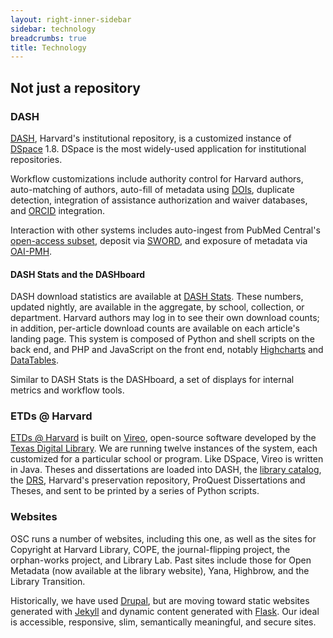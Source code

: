 ```yaml
---
layout: right-inner-sidebar
sidebar: technology
breadcrumbs: true
title: Technology
---
```


## Not just a repository

### DASH

[DASH](http://dash.harvard.edu/), Harvard's institutional repository, is a customized instance of [DSpace](http://www.dspace.org/) 1.8. DSpace is the most widely-used application for institutional repositories.

Workflow customizations include authority control for Harvard authors, auto-matching of authors, auto-fill of metadata using [DOIs](http://www.doi.org/), duplicate detection, integration of assistance authorization and waiver databases, and [ORCID](http://orcid.org/) integration.

Interaction with other systems includes auto-ingest from PubMed Central's [open-access subset](http://www.ncbi.nlm.nih.gov/pmc/tools/openftlist/), deposit via [SWORD](http://swordapp.org/), and exposure of metadata via [OAI-PMH](http://www.openarchives.org/pmh/).

#### DASH Stats and the DASHboard

DASH download statistics are available at [DASH Stats]({{site.baseurl}}/dash/mydash). These numbers, updated nightly, are available in the aggregate, by school, collection, or department. Harvard authors may log in to see their own download counts; in addition, per-article download counts are available on each article's landing page. This system is composed of Python and shell scripts on the back end, and PHP and JavaScript on the front end, notably [Highcharts](http://www.highcharts.com/) and [DataTables](http://www.datatables.net/).

Similar to DASH Stats is the DASHboard, a set of displays for internal metrics and workflow tools. 

### ETDs @ Harvard

[ETDs @ Harvard](http://etds.lib.harvard.edu/about.html) is built on [Vireo](https://www.tdl.org/etds/), open-source software developed by the [Texas Digital Library](https://www.tdl.org/). We are running twelve instances of the system, each customized for a particular school or program. Like DSpace, Vireo is written in Java. Theses and dissertations are loaded into DASH, the [library catalog](http://hollis.harvard.edu/), the [DRS](http://hul.harvard.edu/ois/systems/drs/), Harvard's preservation repository, ProQuest Dissertations and Theses, and sent to be printed by a series of Python scripts.

### Websites

OSC runs a number of websites, including this one, as well as the sites for Copyright at Harvard Library, COPE, the journal-flipping project, the orphan-works project, and Library Lab. Past sites include those for Open Metadata (now available at the library website), Yana, Highbrow, and the Library Transition.

Historically, we have used [Drupal](https://www.drupal.org/), but are moving toward static websites generated with [Jekyll](http://jekyllrb.com/) and dynamic content generated with [Flask](http://flask.pocoo.org/). Our ideal is accessible, responsive, slim, semantically meaningful, and secure sites.
